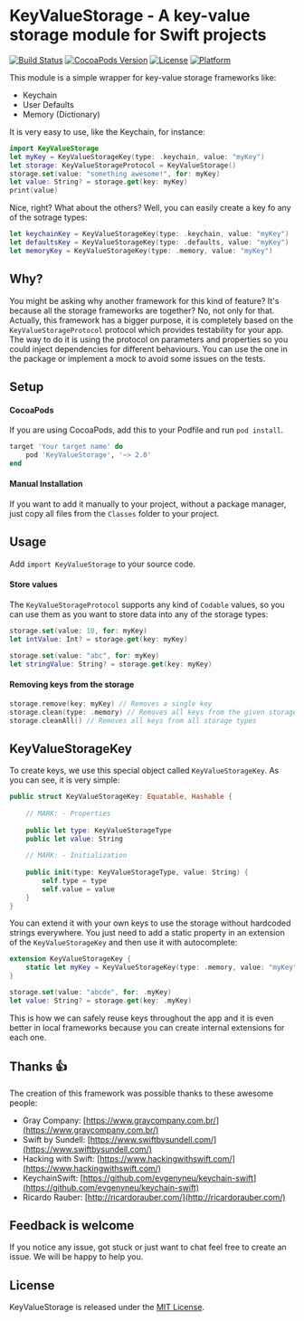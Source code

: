 # KeyValueStorage - A key-value storage module for Swift projects

[![Build Status](https://travis-ci.com/ricardorauber/KeyValueStorage.svg?branch=master)](http://travis-ci.com/)
[![CocoaPods Version](https://img.shields.io/cocoapods/v/KeyValueStorage.svg?style=flat)](http://cocoadocs.org/docsets/KeyValueStorage)
[![License](https://img.shields.io/cocoapods/l/KeyValueStorage.svg?style=flat)](http://cocoadocs.org/docsets/KeyValueStorage)
[![Platform](https://img.shields.io/cocoapods/p/KeyValueStorage.svg?style=flat)](http://cocoadocs.org/docsets/KeyValueStorage)

This module is a simple wrapper for key-value storage frameworks like:

- Keychain
- User Defaults
- Memory (Dictionary)

It is very easy to use, like the Keychain, for instance:

```Swift
import KeyValueStorage
let myKey = KeyValueStorageKey(type: .keychain, value: "myKey")
let storage: KeyValueStorageProtocol = KeyValueStorage()
storage.set(value: "something awesome!", for: myKey)
let value: String? = storage.get(key: myKey)
print(value)
```

Nice, right? What about the others? Well, you can easily create a key fo any of the sotrage types:

```Swift
let keychainKey = KeyValueStorageKey(type: .keychain, value: "myKey")
let defaultsKey = KeyValueStorageKey(type: .defaults, value: "myKey")
let memoryKey = KeyValueStorageKey(type: .memory, value: "myKey")
```

## Why?

You might be asking why another framework for this kind of feature? It's because all the storage frameworks are together? No, not only for that. Actually, this framework has a bigger purpose, it is completely based on the `KeyValueStorageProtocol` protocol which provides testability for your app. The way to do it is using the protocol on parameters and properties so you could inject dependencies for different behaviours. You can use the one in the package or implement a mock to avoid some issues on the tests.

## Setup

#### CocoaPods

If you are using CocoaPods, add this to your Podfile and run `pod install`.

```Ruby
target 'Your target name' do
    pod 'KeyValueStorage', '~> 2.0'
end
```

#### Manual Installation

If you want to add it manually to your project, without a package manager, just copy all files from the `Classes` folder to your project.

## Usage

Add `import KeyValueStorage` to your source code.

#### Store values

The `KeyValueStorageProtocol` supports any kind of `Codable` values, so you can use them as you want to store data into any of the storage types: 

```Swift
storage.set(value: 10, for: myKey)
let intValue: Int? = storage.get(key: myKey)

storage.set(value: "abc", for: myKey)
let stringValue: String? = storage.get(key: myKey)
```

#### Removing keys from the storage

```Swift
storage.remove(key: myKey) // Removes a single key
storage.clean(type: .memory) // Removes all keys from the given storage type
storage.cleanAll() // Removes all keys from all storage types
```

## KeyValueStorageKey

To create keys, we use this special object called `KeyValueStorageKey`. As you can see, it is very simple:

```Swift
public struct KeyValueStorageKey: Equatable, Hashable {
    
    // MARK: - Properties
    
    public let type: KeyValueStorageType
    public let value: String
    
    // MARK: - Initialization
    
    public init(type: KeyValueStorageType, value: String) {
        self.type = type
        self.value = value
    }
}
```

You can extend it with your own keys to use the storage without hardcoded strings everywhere. You just need to add a static property in an extension of the `KeyValueStorageKey` and then use it with autocomplete:

```Swift
extension KeyValueStorageKey {
	static let myKey = KeyValueStorageKey(type: .memory, value: "myKey")
}

storage.set(value: "abcde", for: .myKey)
let value: String? = storage.get(key: .myKey)
```

This is how we can safely reuse keys throughout the app and it is even better in local frameworks because you can create internal extensions for each one.

## Thanks 👍

The creation of this framework was possible thanks to these awesome people:

* Gray Company: [https://www.graycompany.com.br/](https://www.graycompany.com.br/)
* Swift by Sundell: [https://www.swiftbysundell.com/](https://www.swiftbysundell.com/)
* Hacking with Swift: [https://www.hackingwithswift.com/](https://www.hackingwithswift.com/)
* KeychainSwift: [https://github.com/evgenyneu/keychain-swift](https://github.com/evgenyneu/keychain-swift)
* Ricardo Rauber: [http://ricardorauber.com/](http://ricardorauber.com/)

## Feedback is welcome

If you notice any issue, got stuck or just want to chat feel free to create an issue. We will be happy to help you.

## License

KeyValueStorage is released under the [MIT License](LICENSE).
